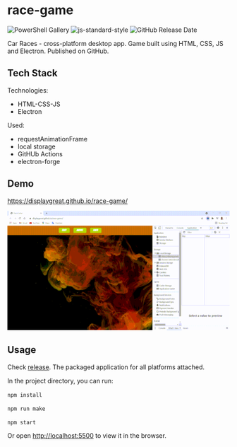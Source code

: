 # race-game

![PowerShell Gallery](https://img.shields.io/powershellgallery/p/DNS.1.1.1.1) ![js-standard-style](https://img.shields.io/badge/build-passing-brightgreen.svg?style=flat) ![GitHub Release Date](https://img.shields.io/github/release-date/displaygreat/race-game)

Car Races - cross-platform desktop app. Game built using HTML, CSS, JS and Electron. Published on GitHub.

## Tech Stack

Technologies:
- HTML-CSS-JS
- Electron

Used: 
- requestAnimationFrame
- local storage
- GitHUb Actions
- electron-forge

## Demo

https://displaygreat.github.io/race-game/

[![Race Game](https://github.com/displaygreat/displaygreat/blob/main/race-game.gif)](https://youtu.be/fkEvvOOho-g)

## Usage

Check [release](https://github.com/displaygreat/race-game/releases/tag/v1.0.0). The packaged application for all platforms attached.


In the project directory, you can run:

`npm install`

`npm run make`

`npm start`


Or open [http://localhost:5500](http://localhost:5500) to view it in the browser.
